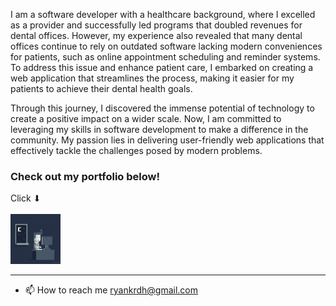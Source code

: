 
I am a software developer with a healthcare background, where I excelled as a provider and successfully led programs that doubled revenues for dental offices. However, my experience also revealed that many dental offices continue to rely on outdated software lacking modern conveniences for patients, such as online appointment scheduling and reminder systems. To address this issue and enhance patient care, I embarked on creating a web application that streamlines the process, making it easier for my patients to achieve their dental health goals.

Through this journey, I discovered the immense potential of technology to create a positive impact on a wider scale. Now, I am committed to leveraging my skills in software development to make a difference in the community. My passion lies in delivering user-friendly web applications that effectively tackle the challenges posed by modern problems.

### Check out my portfolio below!

Click ⬇<br><br>
<a href="https://ryankrdh.surge.sh/" target="_blank">
<img src="assets/programmer1.gif" alt="Click to go to my portfolio" width="80" height="80">
</a>

---

- 📫 How to reach me ryankrdh@gmail.com

  
<!---
ryankrdh/ryankrdh is a ✨ special ✨ repository because its `README.md` (this file) appears on your GitHub profile.
You can click the Preview link to take a look at your changes.
--->
